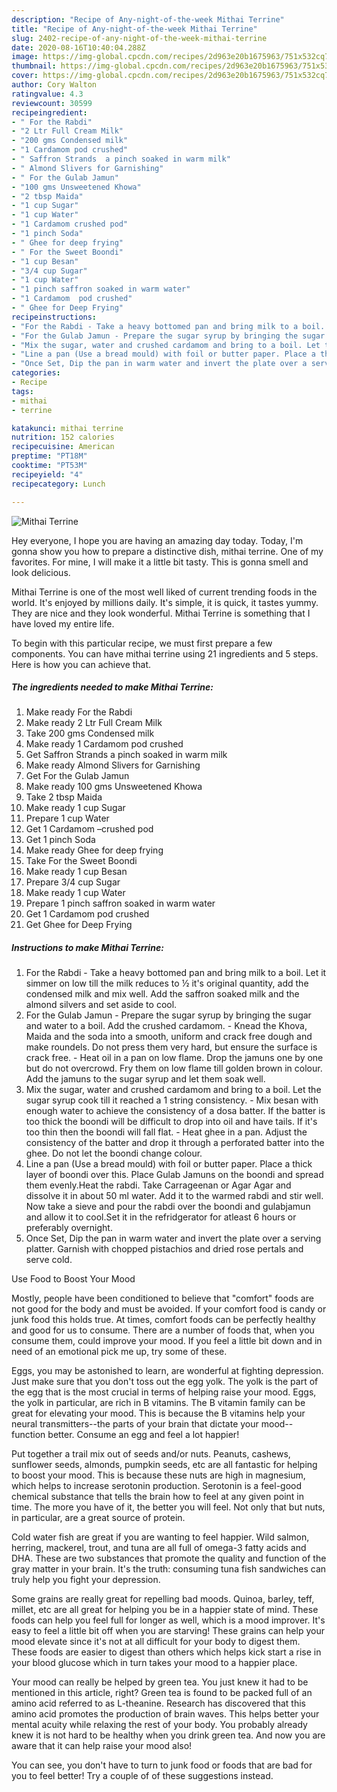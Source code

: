 ```yaml
---
description: "Recipe of Any-night-of-the-week Mithai Terrine"
title: "Recipe of Any-night-of-the-week Mithai Terrine"
slug: 2402-recipe-of-any-night-of-the-week-mithai-terrine
date: 2020-08-16T10:40:04.288Z
image: https://img-global.cpcdn.com/recipes/2d963e20b1675963/751x532cq70/mithai-terrine-recipe-main-photo.jpg
thumbnail: https://img-global.cpcdn.com/recipes/2d963e20b1675963/751x532cq70/mithai-terrine-recipe-main-photo.jpg
cover: https://img-global.cpcdn.com/recipes/2d963e20b1675963/751x532cq70/mithai-terrine-recipe-main-photo.jpg
author: Cory Walton
ratingvalue: 4.3
reviewcount: 30599
recipeingredient:
- " For the Rabdi"
- "2 Ltr Full Cream Milk"
- "200 gms Condensed milk"
- "1 Cardamom pod crushed"
- " Saffron Strands  a pinch soaked in warm milk"
- " Almond Slivers for Garnishing"
- " For the Gulab Jamun"
- "100 gms Unsweetened Khowa"
- "2 tbsp Maida"
- "1 cup Sugar"
- "1 cup Water"
- "1 Cardamom crushed pod"
- "1 pinch Soda"
- " Ghee for deep frying"
- " For the Sweet Boondi"
- "1 cup Besan"
- "3/4 cup Sugar"
- "1 cup Water"
- "1 pinch saffron soaked in warm water"
- "1 Cardamom  pod crushed"
- " Ghee for Deep Frying"
recipeinstructions:
- "For the Rabdi - Take a heavy bottomed pan and bring milk to a boil. Let it simmer on low till the milk reduces to ½ it&#39;s original quantity, add the condensed milk and mix well. Add the saffron soaked milk and the almond silvers and set aside to cool."
- "For the Gulab Jamun - Prepare the sugar syrup by bringing the sugar and water to a boil. Add the crushed cardamom. Knead the Khova, Maida and the soda into a smooth, uniform and crack free dough and make roundels. Do not press them very hard, but ensure the surface is crack free. Heat oil in a pan on low flame. Drop the jamuns one by one but do not overcrowd. Fry them on low flame till golden brown in colour. Add the jamuns to the sugar syrup and let them soak well."
- "Mix the sugar, water and crushed cardamom and bring to a boil. Let the sugar syrup cook till it reached a 1 string consistency.  Mix besan with enough water to achieve the consistency of a dosa batter. If the batter is too thick the boondi will be difficult to drop into oil and have tails. If it&#39;s too thin then the boondi will fall flat.  Heat ghee in a pan. Adjust the consistency of the batter and drop it through a perforated batter into the ghee. Do not let the boondi change colour."
- "Line a pan (Use a bread mould) with foil or butter paper. Place a thick layer of boondi over this. Place Gulab Jamuns on the boondi and spread them evenly.Heat the rabdi. Take Carrageenan or Agar Agar and dissolve it in about 50 ml water. Add it to the warmed rabdi and stir well. Now take a sieve and pour the rabdi over the boondi and gulabjamun and allow it to cool.Set it in the refridgerator for atleast 6 hours or preferably overnight."
- "Once Set, Dip the pan in warm water and invert the plate over a serving platter. Garnish with chopped pistachios and dried rose pertals and serve cold."
categories:
- Recipe
tags:
- mithai
- terrine

katakunci: mithai terrine 
nutrition: 152 calories
recipecuisine: American
preptime: "PT18M"
cooktime: "PT53M"
recipeyield: "4"
recipecategory: Lunch

---
```



![Mithai Terrine](https://img-global.cpcdn.com/recipes/2d963e20b1675963/751x532cq70/mithai-terrine-recipe-main-photo.jpg)

Hey everyone, I hope you are having an amazing day today. Today, I'm gonna show you how to prepare a distinctive dish, mithai terrine. One of my favorites. For mine, I will make it a little bit tasty. This is gonna smell and look delicious.

Mithai Terrine is one of the most well liked of current trending foods in the world. It's enjoyed by millions daily. It's simple, it is quick, it tastes yummy. They are nice and they look wonderful. Mithai Terrine is something that I have loved my entire life.




To begin with this particular recipe, we must first prepare a few components. You can have mithai terrine using 21 ingredients and 5 steps. Here is how you can achieve that.

<!--inarticleads1-->

##### The ingredients needed to make Mithai Terrine:

1. Make ready  For the Rabdi
1. Make ready 2 Ltr Full Cream Milk
1. Take 200 gms Condensed milk
1. Make ready 1 Cardamom pod crushed
1. Get  Saffron Strands  a pinch soaked in warm milk
1. Make ready  Almond Slivers for Garnishing
1. Get  For the Gulab Jamun
1. Make ready 100 gms Unsweetened Khowa
1. Take 2 tbsp Maida
1. Make ready 1 cup Sugar
1. Prepare 1 cup Water
1. Get 1 Cardamom –crushed pod
1. Get 1 pinch Soda
1. Make ready  Ghee for deep frying
1. Take  For the Sweet Boondi
1. Make ready 1 cup Besan
1. Prepare 3/4 cup Sugar
1. Make ready 1 cup Water
1. Prepare 1 pinch saffron soaked in warm water
1. Get 1 Cardamom  pod crushed
1. Get  Ghee for Deep Frying




<!--inarticleads2-->

##### Instructions to make Mithai Terrine:

1. For the Rabdi - Take a heavy bottomed pan and bring milk to a boil. Let it simmer on low till the milk reduces to ½ it&#39;s original quantity, add the condensed milk and mix well. Add the saffron soaked milk and the almond silvers and set aside to cool.
1. For the Gulab Jamun - Prepare the sugar syrup by bringing the sugar and water to a boil. Add the crushed cardamom. - Knead the Khova, Maida and the soda into a smooth, uniform and crack free dough and make roundels. Do not press them very hard, but ensure the surface is crack free. - Heat oil in a pan on low flame. Drop the jamuns one by one but do not overcrowd. Fry them on low flame till golden brown in colour. Add the jamuns to the sugar syrup and let them soak well.
1. Mix the sugar, water and crushed cardamom and bring to a boil. Let the sugar syrup cook till it reached a 1 string consistency.  - Mix besan with enough water to achieve the consistency of a dosa batter. If the batter is too thick the boondi will be difficult to drop into oil and have tails. If it&#39;s too thin then the boondi will fall flat.  - Heat ghee in a pan. Adjust the consistency of the batter and drop it through a perforated batter into the ghee. Do not let the boondi change colour.
1. Line a pan (Use a bread mould) with foil or butter paper. Place a thick layer of boondi over this. Place Gulab Jamuns on the boondi and spread them evenly.Heat the rabdi. Take Carrageenan or Agar Agar and dissolve it in about 50 ml water. Add it to the warmed rabdi and stir well. Now take a sieve and pour the rabdi over the boondi and gulabjamun and allow it to cool.Set it in the refridgerator for atleast 6 hours or preferably overnight.
1. Once Set, Dip the pan in warm water and invert the plate over a serving platter. Garnish with chopped pistachios and dried rose pertals and serve cold.




Use Food to Boost Your Mood


Mostly, people have been conditioned to believe that "comfort" foods are not good for the body and must be avoided. If your comfort food is candy or junk food this holds true. At times, comfort foods can be perfectly healthy and good for us to consume. There are a number of foods that, when you consume them, could improve your mood. If you feel a little bit down and in need of an emotional pick me up, try some of these.

Eggs, you may be astonished to learn, are wonderful at fighting depression. Just make sure that you don't toss out the egg yolk. The yolk is the part of the egg that is the most crucial in terms of helping raise your mood. Eggs, the yolk in particular, are rich in B vitamins. The B vitamin family can be great for elevating your mood. This is because the B vitamins help your neural transmitters--the parts of your brain that dictate your mood--function better. Consume an egg and feel a lot happier!

Put together a trail mix out of seeds and/or nuts. Peanuts, cashews, sunflower seeds, almonds, pumpkin seeds, etc are all fantastic for helping to boost your mood. This is because these nuts are high in magnesium, which helps to increase serotonin production. Serotonin is a feel-good chemical substance that tells the brain how to feel at any given point in time. The more you have of it, the better you will feel. Not only that but nuts, in particular, are a great source of protein.

Cold water fish are great if you are wanting to feel happier. Wild salmon, herring, mackerel, trout, and tuna are all full of omega-3 fatty acids and DHA. These are two substances that promote the quality and function of the gray matter in your brain. It's the truth: consuming tuna fish sandwiches can truly help you fight your depression. 

Some grains are really great for repelling bad moods. Quinoa, barley, teff, millet, etc are all great for helping you be in a happier state of mind. These foods can help you feel full for longer as well, which is a mood improver. It's easy to feel a little bit off when you are starving! These grains can help your mood elevate since it's not at all difficult for your body to digest them. These foods are easier to digest than others which helps kick start a rise in your blood glucose which in turn takes your mood to a happier place.

Your mood can really be helped by green tea. You just knew it had to be mentioned in this article, right? Green tea is found to be packed full of an amino acid referred to as L-theanine. Research has discovered that this amino acid promotes the production of brain waves. This helps better your mental acuity while relaxing the rest of your body. You probably already knew it is not hard to be healthy when you drink green tea. And now you are aware that it can help raise your mood also!

You can see, you don't have to turn to junk food or foods that are bad for you to feel better! Try  a  couple of  of  these  suggestions  instead.

